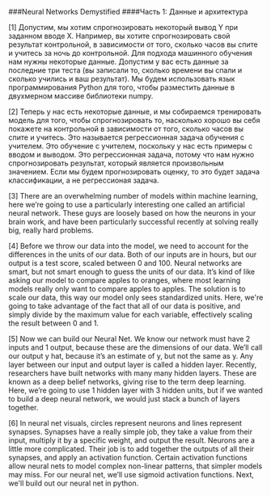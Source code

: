 ###Neural Networks Demystified
####Часть 1: Данные и архитектура

[1] Допустим, мы хотим спрогнозировать некоторый вывод Y при заданном вводе X. Например, вы хотите спрогнозировать свой результат контрольной, в зависимости от того, сколько часов вы спите и учитесь за ночь до контрольной. Для подхода машинного обучения нам нужны некоторые данные. Допустим у вас есть данные за последние три теста (вы записали то, сколько времени вы спали и сколько учились и ваш результат). Мы будем использовать язык программирования Python для того, чтобы разместить данные в двухмерном массиве библиотеки numpy.
 
[2] Теперь у нас есть некоторые данные, и мы собираемся тренировать модель для того, чтобы спрогнозировать то, насколько хорошо вы себя покажете на контрольной в зависимости от того, сколько часов вы спите и учитесь. Это называется регрессионная задача обучения с учителем. Это обучение с учителем, поскольку у нас есть примеры с вводом и выводом. Это регрессионная задача, потому что нам нужно спрогнозировать результат, который является произвольным значением. Если мы будем прогнозировать оценку, то это будет задача классификации, а не регрессионая задача.

[3] There are an overwhelming number of models within machine learning, here we’re going to use a particularly interesting one called an artificial neural network. These guys are loosely based on how the neurons in your brain work, and have been particularly successful recently at solving really big, really hard problems.

[4] Before we throw our data into the model, we need to account for the differences in the units of our data. Both of our inputs are in hours, but our output is a test score, scaled between 0 and 100. Neural networks are smart, but not smart enough to guess the units of our data. It’s kind of like asking our model to compare apples to oranges, where most learning models really only want to compare apples to apples. The solution is to scale our data, this way our model only sees standardized units. Here, we're going to take advantage of the fact that all of our data is positive, and simply divide by the maximum value for each variable, effectively scaling the result between 0 and 1.

[5] Now we can build our Neural Net. We know our network must have 2 inputs and 1 output, because these are the dimensions of our data. We’ll call our output y hat, because it’s an estimate of y, but not the same as y. Any layer between our input and output layer is called a hidden layer. Recently, researchers have built networks with many many hidden layers. These are known as a deep belief networks, giving rise to the term deep learning. Here, we’re going to use 1 hidden layer with 3 hidden units, but if we wanted to build a deep neural network, we would just stack a bunch of layers together.

[6] In neural net visuals, circles represent neurons and lines represent synapses. Synapses have a really simple job, they take a value from their input, multiply it by a specific weight, and output the result. Neurons are a little more complicated. Their job is to add together the outputs of all their synapses, and apply an activation function. Certain activation functions allow neural nets to model complex non-linear patterns, that simpler models may miss. For our neural net, we’ll use sigmoid activation functions. Next, we'll build out our neural net in python.
